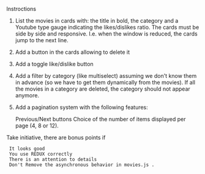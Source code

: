 
Instroctions

1. List the movies in cards with: the title in bold, the category and a Youtube type gauge indicating the likes/dislikes ratio. The cards must be side by side and responsive. I.e. when the window is reduced, the cards jump to the next line.

2. Add a button in the cards allowing to delete it

3. Add a toggle like/dislike button

4. Add a filter by category (like multiselect) assuming we don't know them in advance (so we have to get them dynamically from the movies). If all the movies in a category are deleted, the category should not appear anymore.

5. Add a pagination system with the following features:

     Previous/Next buttons
     Choice of the number of items displayed per page (4, 8 or 12).

Take initiative, there are bonus points if

     It looks good
     You use REDUX correctly
     There is an attention to details
     Don't Remove the asynchronous behavior in movies.js .
